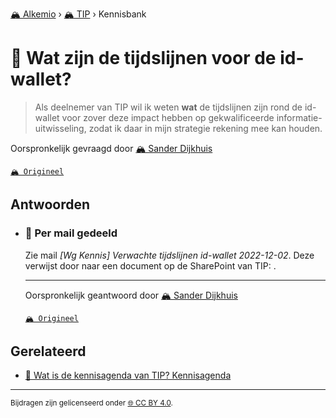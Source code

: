 [🏔️ Alkemio](https://welcome.alkem.io/) › [🏔️ TIP](https://alkem.io/tip/dashboard) › Kennisbank
# 📄 Wat zijn de tijdslijnen voor de id-wallet?
>Als deelnemer van TIP wil ik weten __wat__ de tijdslijnen zijn rond de id-wallet voor zover deze impact hebben op gekwalificeerde informatie-uitwisseling, zodat ik daar in mijn strategie rekening mee kan houden.

Oorspronkelijk gevraagd door [🏔️ Sander Dijkhuis](https://alkem.io/user/sander-dijkhuis-3912)

[`🏔️ Origineel`](https://alkem.io/tip/collaboration/watzijndetijdslij-733)

## Antwoorden
- ### <a id="permailgedeeld-1040"></a> 📌 Per mail gedeeld
  Zie mail *[Wg Kennis] Verwachte tijdslijnen id-wallet 2022-12-02*. Deze verwijst door naar een document op de SharePoint van TIP:  . 

  ***
  Oorspronkelijk geantwoord door [🏔️ Sander Dijkhuis](https://alkem.io/tip/collaboration/watzijndetijdslij-733/posts/permailgedeeld-1040)

  [`🏔️ Origineel`](https://alkem.io/tip/collaboration/watzijndetijdslij-733/posts/permailgedeeld-1040)

## Gerelateerd
- [📌 Wat is de kennisagenda van TIP? Kennisagenda](watisdekennisagen-9941.md#kennisagenda-5711)
* * *
<small>Bijdragen zijn gelicenseerd onder [🌐 CC BY 4.0](https://creativecommons.org/licenses/by/4.0/deed.nl).</small>
